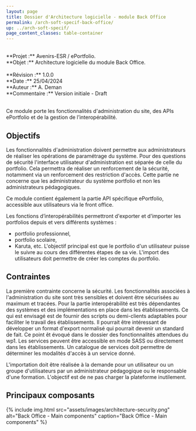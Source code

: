 ```yaml
---
layout: page
title: Dossier d'Architecture logicielle - module Back Office
permalink: /arch-soft-specif-back-office/
up: ../arch-soft-specif/
page_content_classes: table-container
---
```


<br/>
**Projet :** Avenirs-ESR / ePortfolio. <br/>
**Objet :** Architecture logicielle du module Back Office.<br/>
<br/>
**Révision :** 1.0.0<br/>
**Date :** 25/04/2024<br/>
**Auteur :** A. Deman<br/>
**Commentaire :** Version initiale - Draft<br/>
<br/>

Ce module porte les fonctionnalités d'administration du site, des APIs ePortfolio et de la gestion de l’interopérabilité.

## Objectifs
Les fonctionnalités d'administration doivent permettre aux administrateurs de réaliser les opérations de paramétrage du système. 
Pour des questions de sécurité l'interface utilisateur d'administration est séparée de celle du portfolio. Cela permettra de réaliser un renforcement de la sécurité, notamment via un renforcement des restriction d'accès. Cette partie ne concerne que les administrateur du système portfolio et non les administrateurs pédagogiques. 

Ce module contient également la partie API spécifique ePortfolio, accessible aux utilisateurs via le front office.

Les fonctions d’interopérabilités permettront d'exporter et d'importer les portfolios depuis et vers différents systèmes : 
- portfolio professionnel,
- portfolio scolaire,
- Karuta, etc.
L'objectif principal est que le portfolio d'un utilisateur puisse le suivre au cours des différentes étapes de sa vie.
L'import des utilisateurs doit permettre de créer les comptes du portfolio.

## Contraintes
La première contrainte concerne la sécurité. Les fonctionnalités associées à l'administration du site sont très sensibles et doivent être sécurisées au maximum et tracées.
Pour la partie interopérabilité est très dépendantes des systèmes et des implémentations en place dans les établissements. Ce qui est envisagé est de fournir des scripts ou demi-clients adaptables pour faciliter le travail des établissements.
Il pourrait être intéressant de développer un format d'export normalisé qui pourrait devenir un standard de fait. Ce point êt évoqué dans le dossier des fonctionnalités attendues du wp1.
Les services peuvent être accessible en mode SASS ou directement dans les établissements. Un catalogue de services doit permettre de déterminer les modalités d'accès à un service donné.

L'importation doit être réalisée à la demande pour un utilisateur ou un groupe d'utilisateurs par un administrateur pédagogique ou le responsable d'une formation. L'objectif est de ne pas charger la plateforme inutilement.


## Principaux composants
{% include img.html
        src="assets/images/architecture-security.png"
        alt="Back Office - Main components"
        caption="Back Office - Main components"
%}
